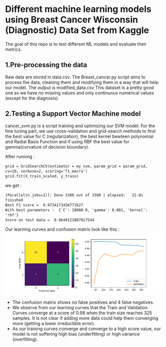 # Different machine learning models using Breast Cancer Wisconsin (Diagnostic) Data Set from Kaggle
The goal of this repo is to test different ML models and evaluate their metrics.

## 1.Pre-processing the data

Raw data are stored in data.csv.
The Breast_cancer.py script aims to process the data, cleaning them and modifying them in a way that will help our model. The output is modified_data.csv
This dataset is a pretty good one as we have no missing values and only continuous numerical values (except for the diagnosis).


## 2.Testing a Support Vector Machine model

cancer_svm.py is a script training and optimizing our SVM model. 
For the fine tuning part, we use cross-validation and grid-search methods to find the best value for C (regularization), the best kernel bewteen polynomial and Radial Basis Function and if using RBF the best value for gamma(curvature of decision boundary).

After running :
```
grid = GridSearchCV(estimator = my_svm, param_grid = param_grid, cv=10, verbose=2, scoring='f1_macro')
grid.fit(X_train_scaled, y_train)
```
we get :
```
[Parallel(n_jobs=1)]: Done 3380 out of 3380 | elapsed:   22.0s finished
Best F1 score =  0.9734173436771627
With best parameters :  {'C': 10000.0, 'gamma': 0.001, 'kernel': 'rbf'}
Score on test data =  0.9649122807017544
```
Our learning curves and confusion matrix look like this :
![Learning curves](https://github.com/MDrance/ML_BreastCancer_Data/blob/master/confmatlearcur.png)

* The confusion matrix shows no false positives and 4 false negatives.
* We observe from our learning curves that the Train and Validation Curves converge at a score of 0.98 when the train size reaches 325 samples. It is not clear if adding more data could help them converging more (getting a lower irreductible error). 
* As our training curves converge and converge to a high score value, our model is not suffering high bias (underfitting) or high variance (overfitting).
